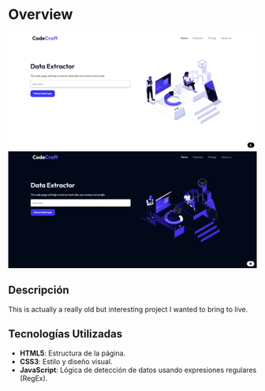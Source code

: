 # Overview
![alt text](image.png)
![alt text](image-1.png)

## Descripción
This is actually a really old but interesting project I wanted to bring to live.

## Tecnologías Utilizadas

- **HTML5**: Estructura de la página.
- **CSS3**: Estilo y diseño visual.
- **JavaScript**: Lógica de detección de datos usando expresiones regulares (RegEx).
